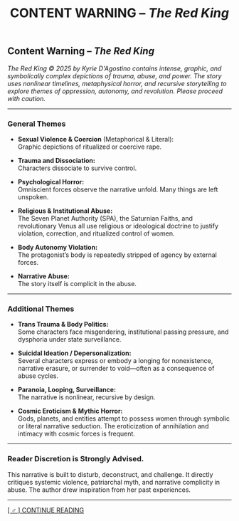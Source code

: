 ﻿---
title: CONTENT WARNING – *The Red King*
excerpt: Take caution.
header:
  image: /assets/images/RedKingHeader.jpg
permalink: /red-king-trigger/
---
## Content Warning – *The Red King*  
*The Red King © 2025 by Kyrie D'Agostino contains intense, graphic, and symbolically complex depictions of trauma, abuse, and power. The story uses nonlinear timelines, metaphysical horror, and recursive storytelling to explore themes of oppression, autonomy, and revolution. Please proceed with caution.*

---

### General Themes  
- **Sexual Violence & Coercion** (Metaphorical & Literal):  
  Graphic depictions of ritualized or coercive rape.

- **Trauma and Dissociation:**  
  Characters dissociate to survive control.

- **Psychological Horror:**  
  Omniscient forces observe the narrative unfold. Many things are left unspoken.

- **Religious & Institutional Abuse:**  
  The Seven Planet Authority (SPA), the Saturnian Faiths, and revolutionary Venus all use religious or ideological doctrine to justify violation, correction, and ritualized control of women.

- **Body Autonomy Violation:**  
  The protagonist’s body is repeatedly stripped of agency by external forces.

- **Narrative Abuse:**  
  The story itself is complicit in the abuse.

---

### Additional Themes  

- **Trans Trauma & Body Politics:**  
  Some characters face misgendering, institutional passing pressure, and dysphoria under state surveillance.

- **Suicidal Ideation / Depersonalization:**  
  Several characters express or embody a longing for nonexistence, narrative erasure, or surrender to void—often as a consequence of abuse cycles.

- **Paranoia, Looping, Surveillance:**  
  The narrative is nonlinear, recursive by design.

- **Cosmic Eroticism & Mythic Horror:**  
  Gods, planets, and entities attempt to possess women through symbolic or literal narrative seduction. The eroticization of annihilation and intimacy with cosmic forces is frequent.

---

### Reader Discretion is Strongly Advised.  
This narrative is built to disturb, deconstruct, and challenge. It directly critiques systemic violence, patriarchal myth, and narrative complicity in abuse. The author drew inspiration from her past experiences.

--- 

[[ ♂ ] CONTINUE READING](red-king.md)